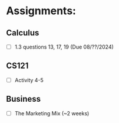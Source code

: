 # Assignments:
## Calculus
- [ ] 1.3 questions 13, 17, 19 (Due 08/??/2024)
## CS121
- [ ] Activity 4-5
## Business
- [ ] The Marketing Mix (~2 weeks)